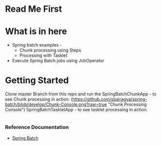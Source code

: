 # Read Me First

# What is in here

* Spring batch examples -
  * Chunk processing using Steps
  * Processing with Tasklet
* Execute Spring Batch jobs using JobOperator


# Getting Started
Clone master Branch from this repo and run the
SpringBatchChunkApp - to see Chunk processing in action:
(https://github.com/sbairagya/spring-batch/blob/develop/Chunk-Console.png?raw=true "Chunk Processing Console")
SpringBatchTaskletApp - to see tasklet processing in action.

#

### Reference Documentation

* [Spring Batch](https://docs.spring.io/spring-boot/docs/2.4.1/reference/htmlsingle/#howto-batch-applications)
